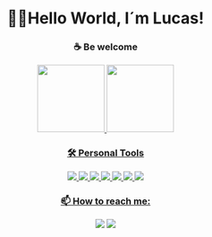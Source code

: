 <h1 align="center">👋🏽Hello World, I´m Lucas!</h1> 

   <h3 align="center">☕ Be welcome </h3>
    
  <div align="center" style="flex flex-col justify-center items-center">
    <a href="https://github.com/LrAmaral">
  <img height="120em" src="https://github-readme-stats.vercel.app/api?username=LrAmaral&show_icons=true&theme=dracula&include_all_commits=true&count_private=true"/>
  <img height="120em" src="https://github-readme-stats.vercel.app/api/top-langs/?username=LrAmaral&layout=compact&langs_count=7&theme=dracula"/>
</div>
   <div align="center" style="display: inline_block">
  <strong><h3>🛠 Personal Tools</h3></strong>
    <img align:"center" src="https://img.shields.io/badge/HTML5-E34F26?style=for-the-badge&logo=html5&logoColor=white"/>
    <img align:"center" src="https://img.shields.io/badge/CSS3-1572B6?style=for-the-badge&logo=css3&logoColor=white"/>
    <img align:"center" src="https://img.shields.io/badge/JavaScript-F7DF1E?style=for-the-badge&logo=javascript&logoColor=black"/>
    <img src="https://img.shields.io/badge/typescript-%23007ACC.svg?style=for-the-badge&logo=typescript&logoColor=white"/>
    <img src="https://img.shields.io/badge/react-%2320232a.svg?style=for-the-badge&logo=react&logoColor=%2361DAFB"</a>
    <img src="https://img.shields.io/badge/tailwindcss-%2338B2AC.svg?style=for-the-badge&logo=tailwind-css&logoColor=w"</a>
    <img src="https://img.shields.io/badge/php-%23777BB4.svg?style=for-the-badge&logo=php&logoColor=white"/>
  </div>
 
  
  <div align="center">
      <strong><h3>📫 How to reach me:</h3></strong>
      <a href = "https://www.linkedin.com/in/lucas-amaral-73650a1b0/" target="_blank"><img src="https://img.shields.io/badge/LinkedIn-0077B5?style=for-the-badge&logo=linkedin&logoColor=white" target="_blank"></a>
      <a href = "mailto: lucasamaral18y@gmail.com"><img src="https://img.shields.io/badge/Gmail-D14836?style=for-the-badge&logo=gmail&logoColor=white" target="_blank"></a>
  </div>
  
<!--   <div align="center" style:"display: inline_block">
   <img align:"right" height ="130px" src="https://cdn.discordapp.com/attachments/1031342785682493596/1034118325078347787/picasion.com_119caf0ebb302d1702aaca4955fc3c68.gif"/>
     </div> -->
   
    
  

  
